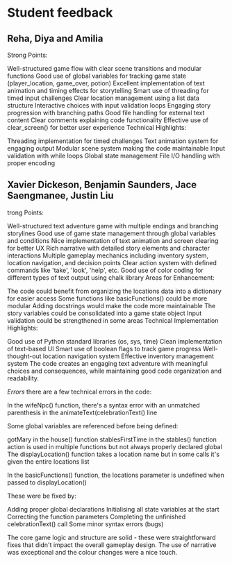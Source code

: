 # Student feedback

## Reha, Diya and Amilia


Strong Points:

Well-structured game flow with clear scene transitions and modular functions
Good use of global variables for tracking game state (player_location, game_over, potion)
Excellent implementation of text animation and timing effects for storytelling
Smart use of threading for timed input challenges
Clear location management using a list data structure
Interactive choices with input validation loops
Engaging story progression with branching paths
Good file handling for external text content
Clear comments explaining code functionality
Effective use of clear_screen() for better user experience
Technical Highlights:

Threading implementation for timed challenges
Text animation system for engaging output
Modular scene system making the code maintainable
Input validation with while loops
Global state management
File I/O handling with proper encoding

## Xavier Dickeson, Benjamin Saunders, Jace Saengmanee, Justin Liu
trong Points:

Well-structured text adventure game with multiple endings and branching storylines
Good use of game state management through global variables and conditions
Nice implementation of text animation and screen clearing for better UX
Rich narrative with detailed story elements and character interactions
Multiple gameplay mechanics including inventory system, location navigation, and decision points
Clear action system with defined commands like 'take', 'look', 'help', etc.
Good use of color coding for different types of text output using chalk library
Areas for Enhancement:

The code could benefit from organizing the locations data into a dictionary for easier access
Some functions like basicFunctions() could be more modular
Adding docstrings would make the code more maintainable
The story variables could be consolidated into a game state object
Input validation could be strengthened in some areas
Technical Implementation Highlights:

Good use of Python standard libraries (os, sys, time)
Clean implementation of text-based UI
Smart use of boolean flags to track game progress
Well-thought-out location navigation system
Effective inventory management system
The code creates an engaging text adventure with meaningful choices and consequences, while maintaining good code organization and readability.

*Errors*
there are a few technical errors in the code:

In the wifeNpc() function, there's a syntax error with an unmatched parenthesis in the animateText(celebrationText() line

Some global variables are referenced before being defined:

gotMary in the house() function
stablesFirstTime in the stables() function
action is used in multiple functions but not always properly declared global
The displayLocation() function takes a location name but in some calls it's given the entire locations list

In the basicFunctions() function, the locations parameter is undefined when passed to displayLocation()

These were be fixed by:

Adding proper global declarations
Initialising all state variables at the start
Correcting the function parameters
Completing the unfinished celebrationText() call
Some minor syntax errors (bugs)

The core game logic and structure are solid - these were straightforward fixes that didn't impact the overall gameplay design. The use of narrative was exceptional and the colour changes were a nice touch.
